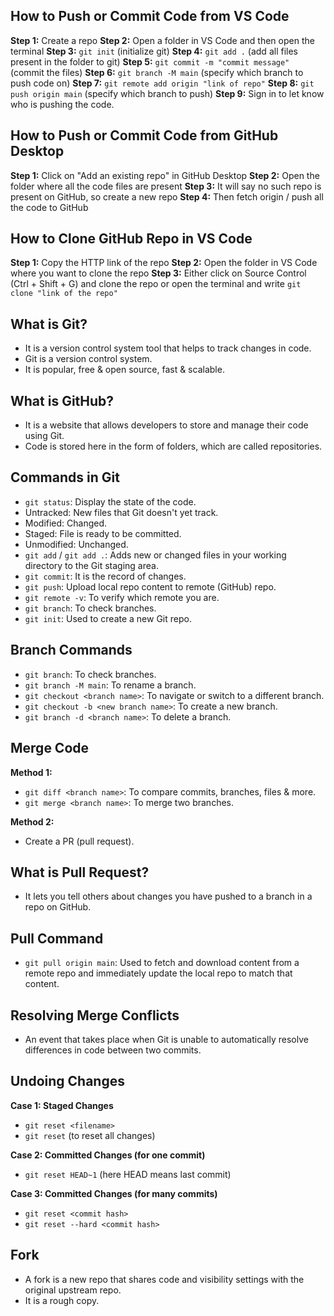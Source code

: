 ## How to Push or Commit Code from VS Code

**Step 1:** Create a repo
**Step 2:** Open a folder in VS Code and then open the terminal
**Step 3:** `git init` (initialize git)
**Step 4:** `git add .` (add all files present in the folder to git)
**Step 5:** `git commit -m "commit message"` (commit the files)
**Step 6:** `git branch -M main` (specify which branch to push code on)
**Step 7:** `git remote add origin "link of repo"`
**Step 8:** `git push origin main` (specify which branch to push)
**Step 9:** Sign in to let know who is pushing the code.

## How to Push or Commit Code from GitHub Desktop

**Step 1:** Click on "Add an existing repo" in GitHub Desktop
**Step 2:** Open the folder where all the code files are present
**Step 3:** It will say no such repo is present on GitHub, so create a new repo
**Step 4:** Then fetch origin / push all the code to GitHub

## How to Clone GitHub Repo in VS Code

**Step 1:** Copy the HTTP link of the repo
**Step 2:** Open the folder in VS Code where you want to clone the repo
**Step 3:** Either click on Source Control (Ctrl + Shift + G) and clone the repo or open the terminal and write `git clone "link of the repo"`

## What is Git?

- It is a version control system tool that helps to track changes in code.
- Git is a version control system.
- It is popular, free & open source, fast & scalable.

## What is GitHub?

- It is a website that allows developers to store and manage their code using Git.
- Code is stored here in the form of folders, which are called repositories.

## Commands in Git

- `git status`: Display the state of the code.
- Untracked: New files that Git doesn't yet track.
- Modified: Changed.
- Staged: File is ready to be committed.
- Unmodified: Unchanged.
- `git add` / `git add .`: Adds new or changed files in your working directory to the Git staging area.
- `git commit`: It is the record of changes.
- `git push`: Upload local repo content to remote (GitHub) repo.
- `git remote -v`: To verify which remote you are.
- `git branch`: To check branches.
- `git init`: Used to create a new Git repo.

## Branch Commands

- `git branch`: To check branches.
- `git branch -M main`: To rename a branch.
- `git checkout <branch name>`: To navigate or switch to a different branch.
- `git checkout -b <new branch name>`: To create a new branch.
- `git branch -d <branch name>`: To delete a branch.

## Merge Code

**Method 1:**

- `git diff <branch name>`: To compare commits, branches, files & more.
- `git merge <branch name>`: To merge two branches.

**Method 2:**

- Create a PR (pull request).

## What is Pull Request?

- It lets you tell others about changes you have pushed to a branch in a repo on GitHub.

## Pull Command

- `git pull origin main`: Used to fetch and download content from a remote repo and immediately update the local repo to match that content.

## Resolving Merge Conflicts

- An event that takes place when Git is unable to automatically resolve differences in code between two commits.

## Undoing Changes

**Case 1: Staged Changes**

- `git reset <filename>`
- `git reset` (to reset all changes)

**Case 2: Committed Changes (for one commit)**

- `git reset HEAD~1` (here HEAD means last commit)

**Case 3: Committed Changes (for many commits)**

- `git reset <commit hash>`
- `git reset --hard <commit hash>`

## Fork

- A fork is a new repo that shares code and visibility settings with the original upstream repo.
- It is a rough copy.
